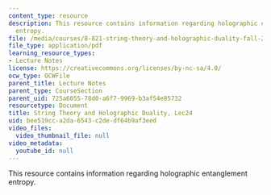 ```yaml
---
content_type: resource
description: This resource contains information regarding holographic entanglement
  entropy.
file: /media/courses/8-821-string-theory-and-holographic-duality-fall-2014/bee519cca2da6543c2dedf64b9af3eed_MIT8_821S15_Lec24.pdf
file_type: application/pdf
learning_resource_types:
- Lecture Notes
license: https://creativecommons.org/licenses/by-nc-sa/4.0/
ocw_type: OCWFile
parent_title: Lecture Notes
parent_type: CourseSection
parent_uid: 725a6055-78d0-a6f7-9969-b3af54e85732
resourcetype: Document
title: String Theory and Holographic Duality, Lec24
uid: bee519cc-a2da-6543-c2de-df64b9af3eed
video_files:
  video_thumbnail_file: null
video_metadata:
  youtube_id: null
---
```

This resource contains information regarding holographic entanglement entropy.